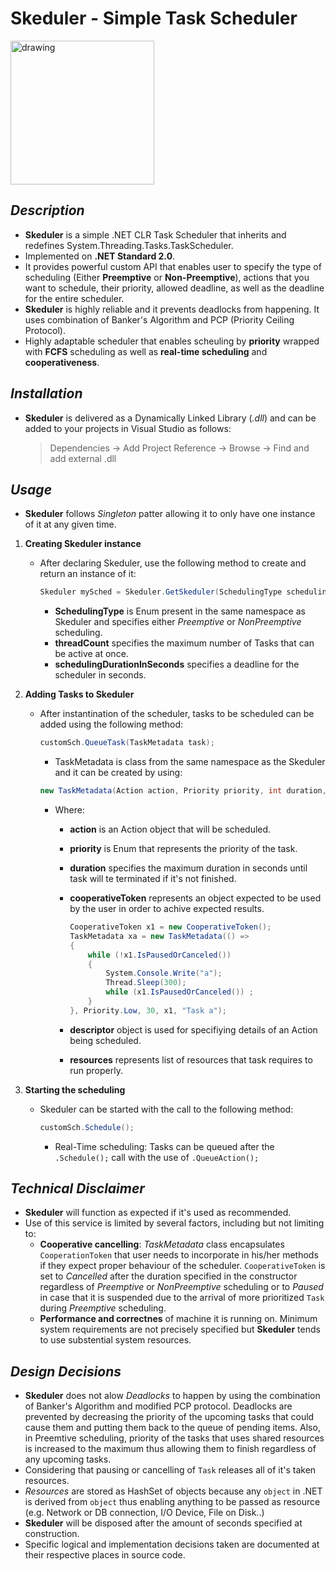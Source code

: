 # Skeduler - Simple Task Scheduler

<img src=".\Logo.png" alt="drawing" width="230"/>

## ***Description*** 

* **Skeduler** is a simple .NET CLR Task Scheduler that inherits and redefines System.Threading.Tasks.TaskScheduler. 
* Implemented on **.NET Standard 2.0**.
* It provides powerful custom API that enables user to specify the type of scheduling (Either **Preemptive** or **Non-Preemptive**), actions that you want to schedule, their priority, allowed deadline, as well as the deadline for the entire scheduler.
* **Skeduler** is highly reliable and it prevents deadlocks from happening. It uses combination of Banker's Algorithm and PCP (Priority Ceiling Protocol).
* Highly adaptable scheduler that enables scheuling by **priority** wrapped with **FCFS** scheduling as well as **real-time scheduling** and **cooperativeness**.



## ***Installation*** 

- **Skeduler** is delivered as a Dynamically Linked Library (*.dll*) and can be added to your projects in Visual Studio as follows:

  > Dependencies -> Add Project Reference -> Browse -> Find and add external .dll


## ***Usage***

- **Skeduler** follows *Singleton* patter allowing it to only have one instance of it at any given time.
  
1. **Creating Skeduler instance**
    - After declaring Skeduler, use the following method to create and return an instance of it:
  
        ```C#
        Skeduler mySched = Skeduler.GetSkeduler(SchedulingType schedulingType, int threadCount, int schedulingDurationInSeconds);
        ``` 

       - **SchedulingType** is Enum present in the same namespace as Skeduler and specifies either *Preemptive* or *NonPreemptive* scheduling.
       - **threadCount** specifies the maximum number of Tasks that can be active at once.
       - **schedulingDurationInSeconds** specifies a deadline for the scheduler in seconds.

2. **Adding Tasks to Skeduler**
    - After instantination of the scheduler, tasks to be scheduled can be added using the following method: 

        ```C#
        customSch.QueueTask(TaskMetadata task);
        ```
        - TaskMetadata is class from the same namespace as the Skeduler and it can be created by using:
        ```C#
        new TaskMetadata(Action action, Priority priority, int duration, CooperativeToken cooperativeToken, object descriptor, List<object> resources = null);
        ```
      - Where: 
        * **action** is an Action object that will be scheduled.
        * **priority** is Enum that represents the priority of the task. 
        * **duration** specifies the maximum duration in seconds until task will te terminated if it's not finished.
        * **cooperativeToken** represents an object expected to be used by the user in order to achive expected results.
         
            ```C#
            CooperativeToken x1 = new CooperativeToken();
            TaskMetadata xa = new TaskMetadata(() =>
            {
                while (!x1.IsPausedOrCanceled())
                {
                    System.Console.Write("a");
                    Thread.Sleep(300);
                    while (x1.IsPausedOrCanceled()) ;
                }
            }, Priority.Low, 30, x1, "Task a");
            ```

        * **descriptor** object is used for specifiying details of an Action being scheduled.
        * **resources** represents list of resources that task requires to run properly.

3. **Starting the scheduling**
   - Skeduler can be started with the call to the following method:
        ```C#
        customSch.Schedule();
        ```
      - Real-Time scheduling: Tasks can be queued after the ```.Schedule();``` call with the use of ```.QueueAction();```

## ***Technical Disclaimer***

- **Skeduler** will function as expected if it's used as recommended.
- Use of this service is limited by several factors, including but not limiting to:
  - **Cooperative cancelling**: *TaskMetadata* class encapsulates ```CooperationToken``` that user needs to incorporate in his/her methods if they expect proper behaviour of the scheduler. ```CooperativeToken``` is set to *Cancelled* after the duration specified in the constructor regardless of *Preemptive* or *NonPreemptive* scheduling or to *Paused* in case that it is suspended due to the arrival of more prioritized ```Task``` during *Preemptive* scheduling.
  - **Performance and correctnes** of machine it is running on. Minimum system requirements are not precisely specified but **Skeduler** tends to use substential system resources.

## ***Design Decisions***

- **Skeduler** does not alow *Deadlocks* to happen by using the combination of Banker's Algorithm and modified PCP protocol. Deadlocks are prevented by decreasing the priority of the upcoming tasks that could cause them and putting them back to the queue of pending items. Also, in Preemtive scheduling, priority of the tasks that uses shared resources is increased to the maximum thus allowing them to finish regardless of any upcoming tasks.
- Considering that pausing or cancelling of ```Task``` releases all of it's taken resources.
- *Resources* are stored as HashSet of objects because any ```object``` in .NET is derived from ```object``` thus enabling anything to be passed as resource (e.g. Network or DB connection, I/O Device, File on Disk..)
- **Skeduler** will be disposed after the amount of seconds specified at construction.
- Specific logical and implementation decisions taken are documented at their respective places in source code.
